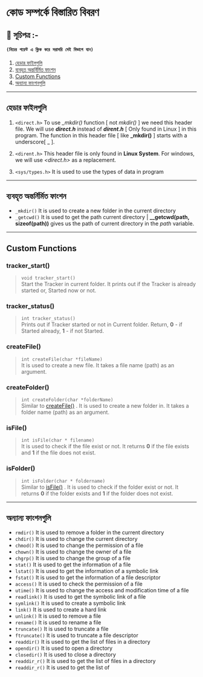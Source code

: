 # কোড সম্পর্কে বিস্তারিত বিবরণ

## 📢 সূচিপত্র :-

#### `(নিচের পয়েন্ট এ ক্লিক করে সরাসরি সেই বিভাগে যান)`

1. [হেডার ফাইলগুলি](#হেডার-ফাইলগুলি)
2. [ব্যবহৃত অন্তর্নির্মিত ফাংশন ](#ব্যবহৃত-অন্তর্নির্মিত-ফাংশন)
3. [Custom Functions](#custom-functions)
4. [অন্যান্য ফাংশনগুলি](#অন্যান্য-ফাংশনগুলি)

---

## হেডার ফাইলগুলি 

1. `<direct.h>`
   To use _\_mkdir()_ function [ not *mkdir()* ] we need this header file. We will use **_direct.h_** instead of **_dirent.h_** [ Only found in Linux ] in this program. The function in this header file [ like **_mkdir()** ] starts with a underscore[ \_ ].

2. `<dirent.h>`
   This header file is only found in **Linux System**. For windows, we will use _<direct.h>_ as a replacement.

3. `<sys/types.h>`
   It is used to use the types of data in program

---

## ব্যবহৃত অন্তর্নির্মিত ফাংশন
- `_mkdir()`
  It is used to create a new folder in the current directory
- `_getcwd()`
  It is used to get the path current directory | **\_\_getcwd(path, sizeof(path))** gives us the path of current directory in the _path_ variable.

---

## Custom Functions

<!--
******* Format *******
### functionName()
>`returnType functionName(arguments ...)`\
>    Name with link if this function is similar to any other function. Then a long description about the function. After that describe @Return Value (if any).
-->

### tracker_start()

> `void tracker_start()`\
>  Start the Tracker in current folder. It prints out if the Tracker is already started or, Started now or not.

### tracker_status()

> `int tracker_status()`\
>  Prints out if Tracker started or not in Current folder. Return, **0** - if Started already, **1** - if not Started.

### createFile()

> `int createFile(char *fileName)`\
>  It is used to create a new file. It takes a file name (path) as an argument.

### createFolder()

> `int createFolder(char *folderName)`\
>  Similar to [createFile()](#createfile) . It is used to create a new folder in. It takes a folder name (path) as an argument.

### isFile()

> `int isFile(char * filename)`\
>  It is used to check if the file exist or not. It returns **0** if the file exists and **1** if the file does not exist.

### isFolder()

> `int isFolder(char * foldername)`\
>  Similar to [isFile()](#isfile) . It is used to check if the folder exist or not. It returns **0** if the folder exists and **1** if the folder does not exist.

---

## অন্যান্য ফাংশনগুলি

- `rmdir()`
  It is used to remove a folder in the current directory
- `chdir()`
  It is used to change the current directory
- `chmod()`
  It is used to change the permission of a file
- `chown()`
  It is used to change the owner of a file
- `chgrp()`
  It is used to change the group of a file
- `stat()`
  It is used to get the information of a file
- `lstat()`
  It is used to get the information of a symbolic link
- `fstat()`
  It is used to get the information of a file descriptor
- `access()`
  It is used to check the permission of a file
- `utime()`
  It is used to change the access and modification time of a file
- `readlink()`
  It is used to get the symbolic link of a file
- `symlink()`
  It is used to create a symbolic link
- `link()`
  It is used to create a hard link
- `unlink()`
  It is used to remove a file
- `rename()`
  It is used to rename a file
- `truncate()`
  It is used to truncate a file
- `ftruncate()`
  It is used to truncate a file descriptor
- `readdir()`
  It is used to get the list of files in a directory
- `opendir()`
  It is used to open a directory
- `closedir()`
  It is used to close a directory
- `readdir_r()`
  It is used to get the list of files in a directory
- `readdir_r()`
  It is used to get the list of
